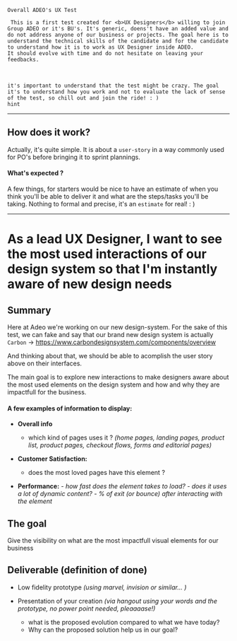 ```hint
Overall ADEO's UX Test

 This is a first test created for <b>UX Designers</b> willing to join Group ADEO or it's BU's. It's generic, doens't have an added value and do not address anyone of our business or projects. The goal here is to understand the technical skills of the candidate and for the candidate to understand how it is to work as UX Designer inside ADEO.
It should evolve with time and do not hesitate on leaving your feedbacks.  
```

<br>

```hint
it's important to understand that the test might be crazy. The goal it's to understand how you work and not to evaluate the lack of sense of the test, so chill out and join the ride! : )
hint
```
------------------------------------------------------------------------------
## How does it work?
Actually, it's quite simple. It is about a `user-story` in a way commonly used for PO's before bringing it to sprint plannings. 

#### What's expected ?
A few things, for starters would be nice to have an estimate of when you think you'll be able to deliver it and what are the steps/tasks you'll be taking. Nothing to formal and precise, it's an `estimate` for real! : )

------------------------------------------------------------------------------
# As a lead UX Designer, I want to see the most used interactions of our design system so that I'm instantly aware of new design needs


## Summary
Here at Adeo we're working on our new design-system. For the sake of this test, we can fake and say that our brand new design system is actually `Carbon` -> https://www.carbondesignsystem.com/components/overview

And thinking about that, we should be able to acomplish the user story above on their interfaces.

The main goal is to explore new interactions to make designers aware about the most used elements on the design system and how and why they are impactfull for the business.

#### A few examples of information to display: 

- <b>Overall info</b>
	- which kind of pages uses it ?
	_(home pages, landing pages, product list, product pages, checkout flows, forms and editorial pages)_

- <b>Customer Satisfaction:</b>
	- does the most loved pages have this element ?

- <b>Performance:</b>
	_- how fast does the element takes to load?_
	_- does it uses a lot of dynamic content?_
	_- % of exit (or bounce) after interacting with the element_

## The goal
Give the visibility on what are the most impactfull visual elements for our business

## Deliverable (definition of done)
- Low fidelity prototype
	_(using marvel, invision or similar... )_

- Presentation of your creation
	_(via hangout using your words and the prototype, no power point needed, pleaaaase!)_
	- what is the proposed evolution compared to what we have today?
	- Why can the proposed solution help us in our goal?
